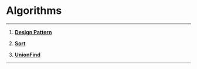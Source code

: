 # Algorithms

---

1. [**Design Pattern**](https://github.com/Wongok/Algorithms/tree/master/src/DesignPattern)

2. [**Sort**](https://github.com/Wongok/Algorithms/tree/master/src/Sort)

3. [**UnionFind**](https://github.com/Wongok/Algorithms/tree/master/src/UnionFind)

---
